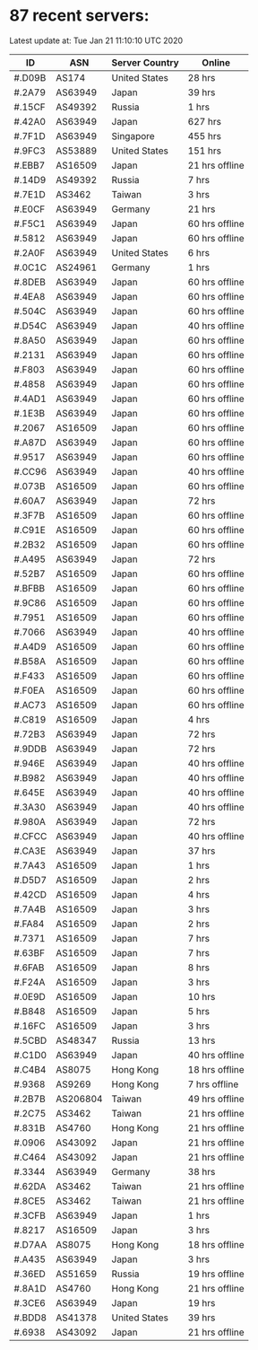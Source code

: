 # 87 recent servers:

Latest update at: Tue Jan 21 11:10:10 UTC 2020

| ID | ASN | Server Country | Online |
| -- | --- | -------------- | ------ |
| #.D09B | AS174 | United States | 28 hrs |
| #.2A79 | AS63949 | Japan | 39 hrs |
| #.15CF | AS49392 | Russia | 1 hrs |
| #.42A0 | AS63949 | Japan | 627 hrs |
| #.7F1D | AS63949 | Singapore | 455 hrs |
| #.9FC3 | AS53889 | United States | 151 hrs |
| #.EBB7 | AS16509 | Japan | 21 hrs offline |
| #.14D9 | AS49392 | Russia | 7 hrs |
| #.7E1D | AS3462 | Taiwan | 3 hrs |
| #.E0CF | AS63949 | Germany | 21 hrs |
| #.F5C1 | AS63949 | Japan | 60 hrs offline |
| #.5812 | AS63949 | Japan | 60 hrs offline |
| #.2A0F | AS63949 | United States | 6 hrs |
| #.0C1C | AS24961 | Germany | 1 hrs |
| #.8DEB | AS63949 | Japan | 60 hrs offline |
| #.4EA8 | AS63949 | Japan | 60 hrs offline |
| #.504C | AS63949 | Japan | 60 hrs offline |
| #.D54C | AS63949 | Japan | 40 hrs offline |
| #.8A50 | AS63949 | Japan | 60 hrs offline |
| #.2131 | AS63949 | Japan | 60 hrs offline |
| #.F803 | AS63949 | Japan | 60 hrs offline |
| #.4858 | AS63949 | Japan | 60 hrs offline |
| #.4AD1 | AS63949 | Japan | 60 hrs offline |
| #.1E3B | AS63949 | Japan | 60 hrs offline |
| #.2067 | AS16509 | Japan | 60 hrs offline |
| #.A87D | AS63949 | Japan | 60 hrs offline |
| #.9517 | AS63949 | Japan | 60 hrs offline |
| #.CC96 | AS63949 | Japan | 40 hrs offline |
| #.073B | AS16509 | Japan | 60 hrs offline |
| #.60A7 | AS63949 | Japan | 72 hrs |
| #.3F7B | AS16509 | Japan | 60 hrs offline |
| #.C91E | AS16509 | Japan | 60 hrs offline |
| #.2B32 | AS16509 | Japan | 60 hrs offline |
| #.A495 | AS63949 | Japan | 72 hrs |
| #.52B7 | AS16509 | Japan | 60 hrs offline |
| #.BFBB | AS16509 | Japan | 60 hrs offline |
| #.9C86 | AS16509 | Japan | 60 hrs offline |
| #.7951 | AS16509 | Japan | 60 hrs offline |
| #.7066 | AS63949 | Japan | 40 hrs offline |
| #.A4D9 | AS16509 | Japan | 60 hrs offline |
| #.B58A | AS16509 | Japan | 60 hrs offline |
| #.F433 | AS16509 | Japan | 60 hrs offline |
| #.F0EA | AS16509 | Japan | 60 hrs offline |
| #.AC73 | AS16509 | Japan | 60 hrs offline |
| #.C819 | AS16509 | Japan | 4 hrs |
| #.72B3 | AS63949 | Japan | 72 hrs |
| #.9DDB | AS63949 | Japan | 72 hrs |
| #.946E | AS63949 | Japan | 40 hrs offline |
| #.B982 | AS63949 | Japan | 40 hrs offline |
| #.645E | AS63949 | Japan | 40 hrs offline |
| #.3A30 | AS63949 | Japan | 40 hrs offline |
| #.980A | AS63949 | Japan | 72 hrs |
| #.CFCC | AS63949 | Japan | 40 hrs offline |
| #.CA3E | AS63949 | Japan | 37 hrs |
| #.7A43 | AS16509 | Japan | 1 hrs |
| #.D5D7 | AS16509 | Japan | 2 hrs |
| #.42CD | AS16509 | Japan | 4 hrs |
| #.7A4B | AS16509 | Japan | 3 hrs |
| #.FA84 | AS16509 | Japan | 2 hrs |
| #.7371 | AS16509 | Japan | 7 hrs |
| #.63BF | AS16509 | Japan | 7 hrs |
| #.6FAB | AS16509 | Japan | 8 hrs |
| #.F24A | AS16509 | Japan | 3 hrs |
| #.0E9D | AS16509 | Japan | 10 hrs |
| #.B848 | AS16509 | Japan | 5 hrs |
| #.16FC | AS16509 | Japan | 3 hrs |
| #.5CBD | AS48347 | Russia | 13 hrs |
| #.C1D0 | AS63949 | Japan | 40 hrs offline |
| #.C4B4 | AS8075 | Hong Kong | 18 hrs offline |
| #.9368 | AS9269 | Hong Kong | 7 hrs offline |
| #.2B7B | AS206804 | Taiwan | 49 hrs offline |
| #.2C75 | AS3462 | Taiwan | 21 hrs offline |
| #.831B | AS4760 | Hong Kong | 21 hrs offline |
| #.0906 | AS43092 | Japan | 21 hrs offline |
| #.C464 | AS43092 | Japan | 21 hrs offline |
| #.3344 | AS63949 | Germany | 38 hrs |
| #.62DA | AS3462 | Taiwan | 21 hrs offline |
| #.8CE5 | AS3462 | Taiwan | 21 hrs offline |
| #.3CFB | AS63949 | Japan | 1 hrs |
| #.8217 | AS16509 | Japan | 3 hrs |
| #.D7AA | AS8075 | Hong Kong | 18 hrs offline |
| #.A435 | AS63949 | Japan | 3 hrs |
| #.36ED | AS51659 | Russia | 19 hrs offline |
| #.8A1D | AS4760 | Hong Kong | 21 hrs offline |
| #.3CE6 | AS63949 | Japan | 19 hrs |
| #.BDD8 | AS41378 | United States | 39 hrs |
| #.6938 | AS43092 | Japan | 21 hrs offline |

